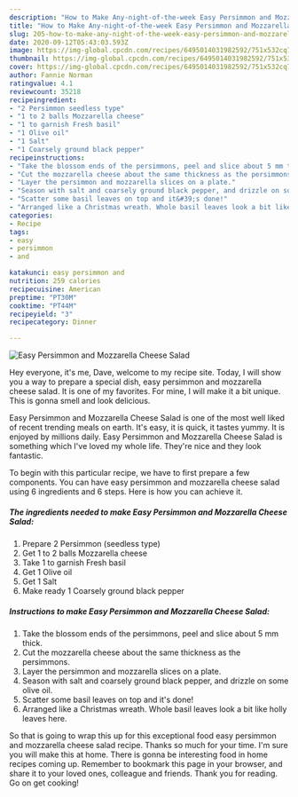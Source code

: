 ```yaml
---
description: "How to Make Any-night-of-the-week Easy Persimmon and Mozzarella Cheese Salad"
title: "How to Make Any-night-of-the-week Easy Persimmon and Mozzarella Cheese Salad"
slug: 205-how-to-make-any-night-of-the-week-easy-persimmon-and-mozzarella-cheese-salad
date: 2020-09-12T05:43:03.593Z
image: https://img-global.cpcdn.com/recipes/6495014031982592/751x532cq70/easy-persimmon-and-mozzarella-cheese-salad-recipe-main-photo.jpg
thumbnail: https://img-global.cpcdn.com/recipes/6495014031982592/751x532cq70/easy-persimmon-and-mozzarella-cheese-salad-recipe-main-photo.jpg
cover: https://img-global.cpcdn.com/recipes/6495014031982592/751x532cq70/easy-persimmon-and-mozzarella-cheese-salad-recipe-main-photo.jpg
author: Fannie Norman
ratingvalue: 4.1
reviewcount: 35218
recipeingredient:
- "2 Persimmon seedless type"
- "1 to 2 balls Mozzarella cheese"
- "1 to garnish Fresh basil"
- "1 Olive oil"
- "1 Salt"
- "1 Coarsely ground black pepper"
recipeinstructions:
- "Take the blossom ends of the persimmons, peel and slice about 5 mm thick."
- "Cut the mozzarella cheese about the same thickness as the persimmons."
- "Layer the persimmon and mozzarella slices on a plate."
- "Season with salt and coarsely ground black pepper, and drizzle on some olive oil."
- "Scatter some basil leaves on top and it&#39;s done!"
- "Arranged like a Christmas wreath. Whole basil leaves look a bit like holly leaves here."
categories:
- Recipe
tags:
- easy
- persimmon
- and

katakunci: easy persimmon and 
nutrition: 259 calories
recipecuisine: American
preptime: "PT30M"
cooktime: "PT44M"
recipeyield: "3"
recipecategory: Dinner

---
```



![Easy Persimmon and Mozzarella Cheese Salad](https://img-global.cpcdn.com/recipes/6495014031982592/751x532cq70/easy-persimmon-and-mozzarella-cheese-salad-recipe-main-photo.jpg)

Hey everyone, it's me, Dave, welcome to my recipe site. Today, I will show you a way to prepare a special dish, easy persimmon and mozzarella cheese salad. It is one of my favorites. For mine, I will make it a bit unique. This is gonna smell and look delicious.



Easy Persimmon and Mozzarella Cheese Salad is one of the most well liked of recent trending meals on earth. It's easy, it is quick, it tastes yummy. It is enjoyed by millions daily. Easy Persimmon and Mozzarella Cheese Salad is something which I've loved my whole life. They're nice and they look fantastic.


To begin with this particular recipe, we have to first prepare a few components. You can have easy persimmon and mozzarella cheese salad using 6 ingredients and 6 steps. Here is how you can achieve it.

<!--inarticleads1-->

##### The ingredients needed to make Easy Persimmon and Mozzarella Cheese Salad:

1. Prepare 2 Persimmon (seedless type)
1. Get 1 to 2 balls Mozzarella cheese
1. Take 1 to garnish Fresh basil
1. Get 1 Olive oil
1. Get 1 Salt
1. Make ready 1 Coarsely ground black pepper




<!--inarticleads2-->

##### Instructions to make Easy Persimmon and Mozzarella Cheese Salad:

1. Take the blossom ends of the persimmons, peel and slice about 5 mm thick.
1. Cut the mozzarella cheese about the same thickness as the persimmons.
1. Layer the persimmon and mozzarella slices on a plate.
1. Season with salt and coarsely ground black pepper, and drizzle on some olive oil.
1. Scatter some basil leaves on top and it&#39;s done!
1. Arranged like a Christmas wreath. Whole basil leaves look a bit like holly leaves here.




So that is going to wrap this up for this exceptional food easy persimmon and mozzarella cheese salad recipe. Thanks so much for your time. I'm sure you will make this at home. There is gonna be interesting food in home recipes coming up. Remember to bookmark this page in your browser, and share it to your loved ones, colleague and friends. Thank you for reading. Go on get cooking!
